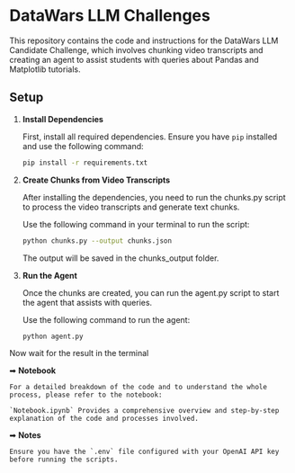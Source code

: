 # DataWars LLM Challenges

This repository contains the code and instructions for the DataWars LLM Candidate Challenge, which involves chunking video transcripts and creating an agent to assist students with queries about Pandas and Matplotlib tutorials.

## Setup

1. **Install Dependencies**

   First, install all required dependencies. Ensure you have `pip` installed and use the following command:

   ```bash
   pip install -r requirements.txt
   ```


2. **Create Chunks from Video Transcripts**

    After installing the dependencies, you need to run the chunks.py script to process the video transcripts and generate text chunks.

    Use the following command in your terminal to run the script:

      ```bash
   python chunks.py --output chunks.json
   ```
   The output will be saved in the chunks_output folder.



3. **Run the Agent**

    Once the chunks are created, you can run the agent.py script to start the agent that assists with queries.

    Use the following command to run the agent:

    ```bash
    python agent.py
    ```

Now wait for the result in the terminal



➡ **Notebook**

    For a detailed breakdown of the code and to understand the whole process, please refer to the notebook:

    `Notebook.ipynb` Provides a comprehensive overview and step-by-step explanation of the code and processes involved.


➡ **Notes**

    Ensure you have the `.env` file configured with your OpenAI API key before running the scripts.











